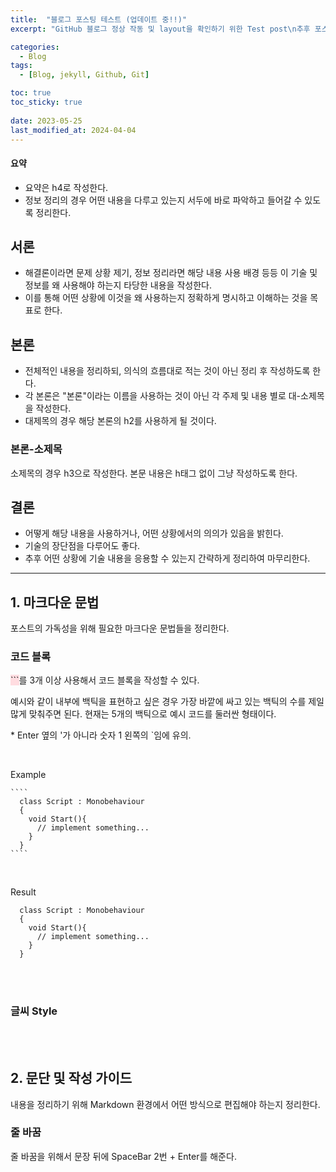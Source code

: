 ```yaml
---
title:  "블로그 포스팅 테스트 (업데이트 중!!)"
excerpt: "GitHub 블로그 정상 작동 및 layout을 확인하기 위한 Test post\n추후 포스트 기능 템플릿으로 활용 예정"

categories:
  - Blog
tags:
  - [Blog, jekyll, Github, Git]

toc: true
toc_sticky: true
 
date: 2023-05-25
last_modified_at: 2024-04-04
---
```



#### 요약
  - 요약은 h4로 작성한다.
  - 정보 정리의 경우 어떤 내용을 다루고 있는지 서두에 바로 파악하고 들어갈 수 있도록 정리한다.

## 서론
  - 해결론이라면 문제 상황 제기, 정보 정리라면 해당 내용 사용 배경 등등 이 기술 및 정보를 왜 사용해야 하는지 타당한 내용을 작성한다.  
  - 이를 통해 어떤 상황에 이것을 왜 사용하는지 정확하게 명시하고 이해하는 것을 목표로 한다.

## 본론
  - 전체적인 내용을 정리하되, 의식의 흐름대로 적는 것이 아닌 정리 후 작성하도록 한다.
  - 각 본론은 "본론"이라는 이름을 사용하는 것이 아닌 각 주제 및 내용 별로 대-소제목을 작성한다.
  - 대제목의 경우 해당 본론의 h2를 사용하게 될 것이다.
  
### 본론-소제목
  소제목의 경우 h3으로 작성한다.
  본문 내용은 h태그 없이 그냥 작성하도록 한다.

## 결론
  - 어떻게 해당 내용을 사용하거나, 어떤 상황에서의 의의가 있음을 밝힌다.
  - 기술의 장단점을 다루어도 좋다.
  - 추후 어떤 상황에 기술 내용을 응용할 수 있는지 간략하게 정리하여 마무리한다.

  
  ----
  
## 1. 마크다운 문법
  포스트의 가독성을 위해 필요한 마크다운 문법들을 정리한다.

### 코드 블록
  <span style='background-color:#ffdce0'>```</span>를 3개 이상 사용해서 코드 블록을 작성할 수 있다. 
  
  예시와 같이 내부에 백틱을 표현하고 싶은 경우 가장 바깥에 싸고 있는 백틱의 수를 제일 많게 맞춰주면 된다. 
  현재는 5개의 백틱으로 예시 코드를 둘러싼 형태이다. 
  
  \* Enter 옆의 '가 아니라 숫자 1 왼쪽의 `임에 유의.

  <br>

  Example
  `````
  ```` 
    class Script : Monobehaviour
    {
      void Start(){
        // implement something...
      }
    } 
  ````
  `````

  <br>

  Result

  `````
    class Script : Monobehaviour
    {
      void Start(){
        // implement something...
      }
    } 
  `````
  
  <br><br>

### 글씨 Style
  

  <br>
  <br>   

  


## 2. 문단 및 작성 가이드
  내용을 정리하기 위해 Markdown 환경에서 어떤 방식으로 편집해야 하는지 정리한다.

### 줄 바꿈
  줄 바꿈을 위해서 문장 뒤에 SpaceBar 2번 + Enter를 해준다.
  
